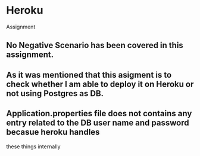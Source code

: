# Heroku
Assignment 

## No Negative Scenario has been covered in this assignment.
## As it was mentioned that this asigment is to check whether I am able to deploy it on Heroku or not using Postgres as DB.
## Application.properties file does not contains any entry related to the DB user name and password becasue heroku handles
these things internally
